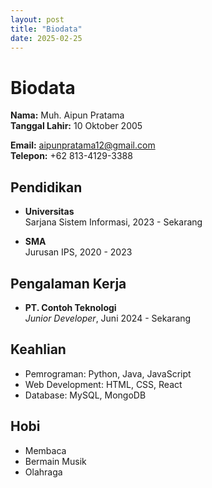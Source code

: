 ```yaml
---
layout: post
title: "Biodata"
date: 2025-02-25
---
```


# Biodata

**Nama:** Muh. Aipun Pratama  
**Tanggal Lahir:** 10 Oktober 2005
 
**Email:** aipunpratama12@gmail.com  
**Telepon:** +62 813-4129-3388


## Pendidikan

- **Universitas**  
    Sarjana Sistem Informasi, 2023 - Sekarang

- **SMA**  
    Jurusan IPS, 2020 - 2023

## Pengalaman Kerja

- **PT. Contoh Teknologi**  
    *Junior Developer*, Juni 2024 - Sekarang

## Keahlian

- Pemrograman: Python, Java, JavaScript
- Web Development: HTML, CSS, React
- Database: MySQL, MongoDB

## Hobi

- Membaca
- Bermain Musik
- Olahraga
